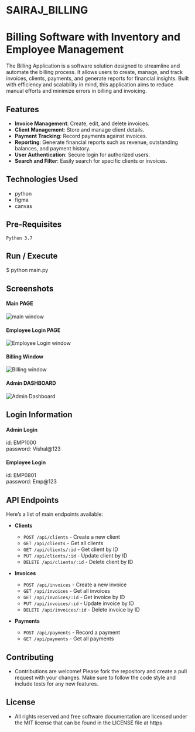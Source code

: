 # SAIRAJ_BILLING
# Billing Software with Inventory and Employee Management

The Billing Application is a software solution designed to streamline and automate the billing process. It allows users to create, manage, and track invoices, clients, payments, and generate reports for financial insights. Built with efficiency and scalability in mind, this application aims to reduce manual efforts and minimize errors in billing and invoicing.

## Features

- **Invoice Management**: Create, edit, and delete invoices.
- **Client Management**: Store and manage client details.
- **Payment Tracking**: Record payments against invoices.
- **Reporting**: Generate financial reports such as revenue, outstanding balances, and payment history.
- **User Authentication**: Secure login for authorized users.
- **Search and Filter**: Easily search for specific clients or invoices.

## Technologies Used

- python
- figma
- canvas

## Pre-Requisites

`Python 3.7`

## Run / Execute

$ python main.py

## Screenshots

#### Main PAGE

![main window](------------------------------------)

#### Employee Login PAGE

![Employee Login window](-----------------------------------)

#### Billing Window

![Billing window](--------------------------------)

#### Admin DASHBOARD

![Admin Dashboard](--------------------------------)

## Login Information

#### Admin Login

id: EMP1000<br>
password: Vishal@123

#### Employee Login

id: EMP0801<br>
password: Emp@123

## API Endpoints

Here’s a list of main endpoints available:

- **Clients**

  - `POST /api/clients` - Create a new client
  - `GET /api/clients` - Get all clients
  - `GET /api/clients/:id` - Get client by ID
  - `PUT /api/clients/:id` - Update client by ID
  - `DELETE /api/clients/:id` - Delete client by ID

- **Invoices**

  - `POST /api/invoices` - Create a new invoice
  - `GET /api/invoices` - Get all invoices
  - `GET /api/invoices/:id` - Get invoice by ID
  - `PUT /api/invoices/:id` - Update invoice by ID
  - `DELETE /api/invoices/:id` - Delete invoice by ID

- **Payments**
  - `POST /api/payments` - Record a payment
  - `GET /api/payments` - Get all payments

## Contributing

- Contributions are welcome! Please fork the repository and create a pull request with your changes. Make sure to follow the code style and include tests for any new features.

## License

- All rights reserved and free software documentation are licensed under the MIT license that can be found in the LICENSE file at https
